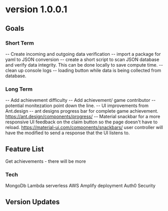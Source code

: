 # version 1.0.0.1

## Goals

### Short Term

-- Create incoming and outgoing data verification
-- import a package for yaml to JSON conversion
-- create a short script to scan JSON database and verify data integrity. This can be done locally to save compute time.
-- clean up console logs
-- loading button while data is being collected from database.

### Long Term

-- Add achievement difficulty
-- Add achievement/ game contributor -- potential monitezation point down the line.
-- UI improvements from Ant.design
-- ant designs progress bar for complete game achievement. https://ant.design/components/progress/
-- Material snackbar for a more responsive UI feedback on the claim button so the page doesn't have to reload. https://material-ui.com/components/snackbars/
user controller will have the modified to send a response that the UI listens to.

## Feature List

Get achievements - there will be more

### Tech

MongoDb
Lambda serverless
AWS Amplify deployment
Auth0 Security

## Version Updates
